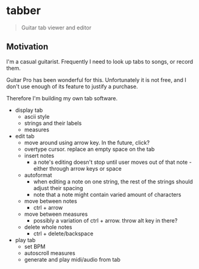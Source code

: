 # tabber

> Guitar tab viewer and editor

## Motivation

I'm a casual guitarist. Frequently I need to look up tabs to songs, or record them.

Guitar Pro has been wonderful for this. Unfortunately it is not free, and I don't use enough of its feature to justify a purchase.

Therefore I'm building my own tab software.

- display tab
  - ascii style
  - strings and their labels
  - measures
- edit tab
  - move around using arrow key. In the future, click?
  - overtype cursor. replace an empty space on the tab
  - insert notes
    - a note's editing doesn't stop until user moves out of that note - either through arrow keys or space
  - autoformat
    - when editing a note on one string, the rest of the strings should adjust their spacing
    - note that a note might contain varied amount of characters
  - move between notes
    - ctrl + arrow
  - move between measures
    - possibly a variation of ctrl + arrow. throw alt key in there?
  - delete whole notes
    - ctrl + delete/backspace
- play tab
  - set BPM
  - autoscroll measures
  - generate and play midi/audio from tab